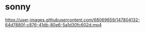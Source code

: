 # sonny
https://user-images.githubusercontent.com/68069659/147804132-64d7880f-c876-41db-80e6-5a1d30fc602d.mp4
